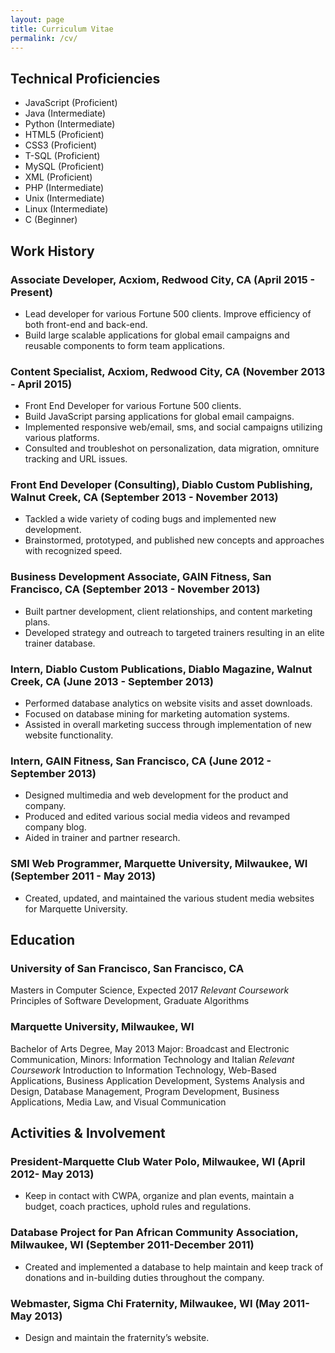 ```yaml
---
layout: page
title: Curriculum Vitae
permalink: /cv/
---
```


## Technical Proficiencies
* JavaScript (Proficient)
* Java (Intermediate)
* Python (Intermediate)
* HTML5 (Proficient)
* CSS3 (Proficient)
* T-SQL (Proficient)
* MySQL (Proficient)
* XML (Proficient)
* PHP (Intermediate)
* Unix (Intermediate)
* Linux (Intermediate)
* C (Beginner)

## Work History
### Associate Developer, Acxiom, Redwood City, CA (April 2015 - Present)
* Lead developer for various Fortune 500 clients. Improve efficiency of both front-end and back-end.
* Build large scalable applications for global email campaigns and reusable components to form team applications.

### Content Specialist, Acxiom, Redwood City, CA (November 2013 - April 2015)
* Front End Developer for various Fortune 500 clients.
* Build JavaScript parsing applications for global email campaigns.
* Implemented responsive web/email, sms, and social campaigns utilizing various platforms.
* Consulted and troubleshot on personalization, data migration, omniture tracking and URL issues.

### Front End Developer (Consulting), Diablo Custom Publishing, Walnut Creek, CA (September 2013 - November 2013)
* Tackled a wide variety of coding bugs and implemented new development.
* Brainstormed, prototyped, and published new concepts and approaches with recognized speed.

### Business Development Associate, GAIN Fitness, San Francisco, CA (September 2013 - November 2013)
* Built partner development, client relationships, and content marketing plans.
* Developed strategy and outreach to targeted trainers resulting in an elite trainer database.

### Intern, Diablo Custom Publications, Diablo Magazine, Walnut Creek, CA (June 2013 - September 2013)
* Performed database analytics on website visits and asset downloads.
* Focused on database mining for marketing automation systems.
* Assisted in overall marketing success through implementation of new website functionality.

### Intern, GAIN Fitness, San Francisco, CA (June 2012 - September 2013)
* Designed multimedia and web development for the product and company.
* Produced and edited various social media videos and revamped company blog. 
* Aided in trainer and partner research.

### SMI Web Programmer, Marquette University, Milwaukee, WI (September 2011 - May 2013)
* Created, updated, and maintained the various student media websites for Marquette University.


## Education
### University of San Francisco, San Francisco, CA
Masters in Computer Science, Expected 2017
_Relevant Coursework_
Principles of Software Development, Graduate Algorithms

### Marquette University, Milwaukee, WI
Bachelor of Arts Degree, May 2013
Major: Broadcast and Electronic Communication, Minors: Information Technology and Italian
_Relevant Coursework_
Introduction to Information Technology, Web-Based Applications, Business Application Development, Systems Analysis and Design, Database Management, Program Development, Business Applications, Media Law, and Visual Communication


## Activities & Involvement
### President-Marquette Club Water Polo, Milwaukee, WI (April 2012- May 2013)
* Keep in contact with CWPA, organize and plan events, maintain a budget, coach practices, uphold rules and regulations.

### Database Project for Pan African Community Association, Milwaukee, WI (September 2011-December 2011)
* Created and implemented a database to help maintain and keep track of donations and in-building duties throughout the company.

### Webmaster, Sigma Chi Fraternity, Milwaukee, WI (May 2011-May 2013)
* Design and maintain the fraternity’s website.

